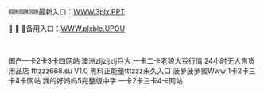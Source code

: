 <p>
	⌨⌨⌨最新入口：<a href="http://www.baidu.com/link?url=6MA2SWnO3Raqke39an_0PUxosM6ZrUGzi1BN9tNnlPW&wd">WWW.3plx.PPT</a> 
	<p>
		🎏
🎏
🎏备用入口：<a href="http://www.baidu.com/link?url=6MA2SWnO3Raqke39an_0PUxosM6ZrUGzi1BN9tNnlPW&wd">WWW.plxble.UPOU</a> 
	</p>
	<p>
		<br />
	</p>
	<p>
		国产一卡2卡3卡四网站
澳洲zljzljzlj巨大
一卡二卡老狼大豆行情
24小时无人售货用品店
tttzzz668.su V1.0
黑料正能量tttzzz永久入口
菠萝菠萝蜜Www
1卡2卡三卡4卡网站
我的好妈妈5完整版中字
一卡2卡三卡4卡网站
	</p>
